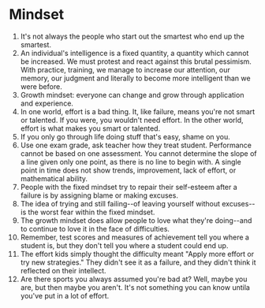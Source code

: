 # Mindset

1. It's not always the people who start out the smartest who end up the smartest. 
2. An individual's intelligence is a fixed quantity, a quantity which cannot be increased. We must protest and react against this brutal pessimism. With practice, training, we manage to increase our attention, our memory, our judgment and literally to become more intelligent than we were before. 
3. Growth mindset: everyone can change and grow through application and experience. 
4. In one world, effort is a bad thing. It, like failure, means you're not smart or talented. If you were, you wouldn't need effort. In the other world, effort is what makes you smart or talented. 
5. If you only go through life doing stuff that's easy, shame on you. 
6. Use one exam grade, ask teacher how they treat student. Performance cannot be based on one assessment. You cannot determine the slope of a line given only one point, as there is no line to begin with. A single point in time does not show trends, improvement, lack of effort, or mathematical ability.
7. People with the fixed mindset try to repair their self-esteem after a failure is by assigning blame or making excuses. 
8. The idea of trying and still failing--of leaving yourself without excuses--is the worst fear within the fixed mindset.
9. The growth mindset does allow people to love what they're doing--and to continue to love it in the face of difficulties.
10. Remember, test scores and measures of achievement tell you where a student is, but they don't tell you where a student could end up. 
11. The effort kids simply thought the difficulty meant "Apply more effort or try new strategies." They didn't see it as a failure, and they didn't think it reflected on their intellect. 
12. Are there sports you always assumed you're bad at? Well, maybe you are, but then maybe you aren't. It's not something you can know untila you've put in a lot of effort. 
